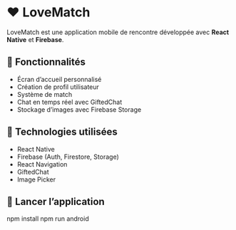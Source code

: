 # ❤️ LoveMatch

LoveMatch est une application mobile de rencontre développée avec **React Native** et **Firebase**.

## 📱 Fonctionnalités

- Écran d’accueil personnalisé
- Création de profil utilisateur
- Système de match
- Chat en temps réel avec GiftedChat
- Stockage d’images avec Firebase Storage

## 🔧 Technologies utilisées

- React Native
- Firebase (Auth, Firestore, Storage)
- React Navigation
- GiftedChat
- Image Picker

## 🚀 Lancer l’application


npm install
npm run android